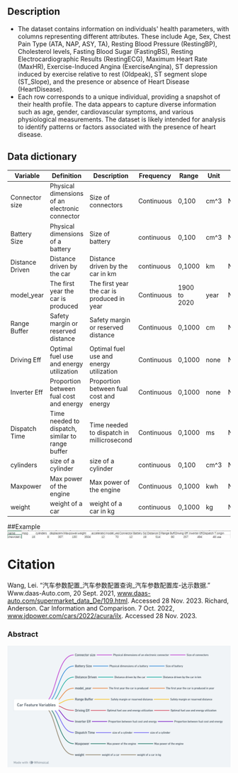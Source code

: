 
## Description 
- The dataset contains information on individuals' health parameters, with columns representing different attributes. These include Age, Sex, Chest Pain Type (ATA, NAP, ASY, TA), Resting Blood Pressure (RestingBP), Cholesterol levels, Fasting Blood Sugar (FastingBS), Resting Electrocardiographic Results (RestingECG), Maximum Heart Rate (MaxHR), Exercise-Induced Angina (ExerciseAngina), ST depression induced by exercise relative to rest (Oldpeak), ST segment slope (ST_Slope), and the presence or absence of Heart Disease (HeartDisease).
- Each row corresponds to a unique individual, providing a snapshot of their health profile. The data appears to capture diverse information such as age, gender, cardiovascular symptoms, and various physiological measurements. The dataset is likely intended for analysis to identify patterns or factors associated with the presence of heart disease.

## Data dictionary
| Variable        | Definition                                          | Description                                         | Frequency     | Range                | Unit        | Type      |
|-----------------|-----------------------------------------------------|-----------------------------------------------------|---------------|----------------------|-------------|-----------|
| Connector size  | Physical dimensions of an electronic connector      | Size of connectors                                  | Continuous    | 0,100                | cm^3        | Numerical |
| Battery Size    | Physical dimensions of a battery                    | Size of battery                                     | continuous    | 0,100                | cm^3        | Numerical |
| Distance Driven | Distance driven by the car                          | Distance driven by the car in km                    | continuous    | 0,1000               | km          | Numerical |
| model_year      | The first year the car is produced                  | The first year the car is produced in year          | Continuous    | 1900 to 2020         | year        | Numerical |
| Range Buffer    | Safety margin or reserved distance                  | Safety margin or reserved distance                  | Continuous    | 0,1000               | cm          | Numerical |
| Driving Eff     | Optimal fuel use and energy utilization             | Optimal fuel use and energy utilization             | Continuous    | 0,1000               | none        | Numerical |
| Inverter Eff    | Proportion between fual cost and energy             | Proportion between fual cost and energy             | Continuous    | 0,1000               | none        | Numerical |
| Dispatch Time   | Time needed to dispatch, similar to range buffer    | Time needed to dispatch in millicrosecond           | Continuous    | 0,1000               | ms          | Numerical |
| cylinders       | size of a cylinder                                  | size of a cylinder                                  | continuous    | 0,100                | cm^3        | Numerical |
| Maxpower        | Max power of the engine                             | Max power of the engine                             | Continuous    | 0,1000               | kwh         | Numerical |
| weight          | weight of a car                                     | weight of a car in kg                               | continuous    | 0,1000               | kg          | Numerical |

##Example
<img src="675ba9ac50f2021d85116c0670d48e5.jpg" alt="Abstract Word Cloud">


# Citation
Wang, Lei. “汽车参数配置_汽车参数配置查询_汽车参数配置库-达示数据.” Www.daas-Auto.com, 20 Sept. 2021, www.daas-auto.com/supermarket_data_De/109.html. Accessed 28 Nov. 2023.
Richard, Anderson. Car Information and Comparison. 7 Oct. 2022, www.jdpower.com/cars/2022/acura/ilx. Accessed 28 Nov. 2023.
### Abstract

<img src="Interpretable Machine Learning for Autonomous Vehicles_ Bridging the Gap with eXplainable Artificial Intelligence (XAI) (6).png" alt="Abstract Word Cloud">
